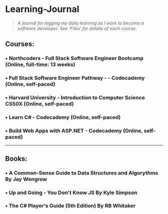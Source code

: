 # Learning-Journal
>*A journal for logging my daily learning as I work to become a software developer. See 'Files' for details of each course.*

## Courses:
### • Northcoders - Full Stack Software Engineer Bootcamp (Online, full-time: 13 weeks)
### • Full Stack Software Engineer Pathway - - Codecademy (Online, self-paced)
### • Harvard University - Introduction to Computer Science CS50X (Online, self-paced)
### • Learn C# - Codecademy (Online, self-paced)
### • Build Web Apps with ASP.NET - Codecademy (Online, self-paced)
---
## Books:
### • A Common-Sense Guide to Data Structures and Algorythms By Jay Wengrow
### • Up and Going - You Don't Know JS By Kyle Simpson
### • The C# Player's Guide (5th Edition) By RB Whitaker
